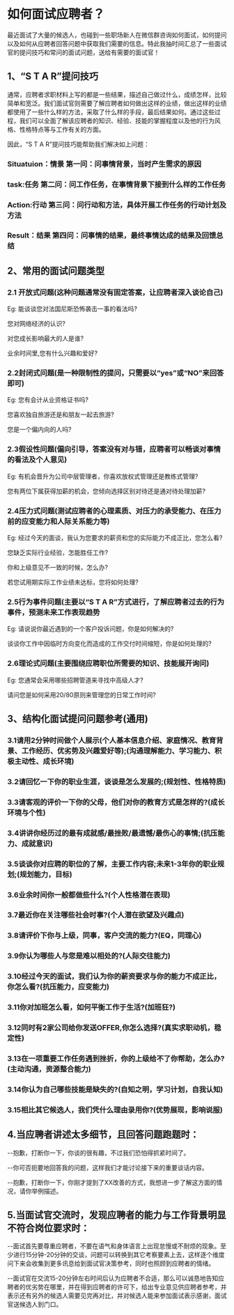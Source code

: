 # 如何面试应聘者？
 
最近面试了大量的候选人，也碰到一些职场新人在微信群咨询如何面试，如何提问以及如何从应聘者回答问题中获取我们需要的信息。特此我抽时间汇总了一些面试官的提问技巧和常问的面试问题，送给有需要的面试官！


##  1、“S T A R”提问技巧

通常，应聘者求职材料上写的都是一些结果，描述自己做过什么，成绩怎样，比较简单和宽泛。我们面试官则需要了解应聘者如何做出这样的业绩，做出这样的业绩都使用了一些什么样的方法，采取了什么样的手段，最后结果如何。通过这些过程，我们可以全面了解该应聘者的知识、经验、技能的掌握程度以及他的行为风格、性格特点等与工作有关的方面。

因此，“S T A R”提问技巧能帮助我们解决如上问题：

### Situatuion：情景 第一问：问事情背景，当时产生需求的原因

### task:任务 第二问：问工作任务，在事情背景下接到什么样的工作任务

### Action:行动 第三问：问行动和方法，具体开展工作任务的行动计划及方法

### Result：结果 第四问：问事情的结果，最终事情达成的结果及回馈总结


## 2、常用的面试问题类型

### 2.1 开放式问题(这种问题通常没有固定答案，让应聘者深入谈论自己)

Eg: 能谈谈您对法国尼斯恐怖袭击一事的看法吗?

您对网络经济的认识?

对您成长影响最大的人是谁?

业余时间里,您有什么兴趣和爱好?

### 2.2封闭式问题(是一种限制性的提问，只需要以“yes”或“NO”来回答即可)

Eg: 您有会计从业资格证书吗?

您喜欢独自旅游还是和朋友一起去旅游?

您是一个偏内向的人吗?

### 2.3假设性问题(偏向引导，答案没有对与错，应聘者可以畅谈对事情的看法及个人意见)

Eg: 有机会晋升为公司中层管理者，你喜欢放权式管理还是教练式管理?

您有两位下属获得加薪的机会，您倾向选择区别对待还是通对待处理加薪?

### 2.4压力式问题(测试应聘者的心理素质、对压力的承受能力、在压力前的应变能力和人际关系能力等)

Eg: 经过今天的面谈，我认为您要求的薪资和您的实际能力不成正比，您怎么看?

您缺乏实际行业经验，怎能胜任工作?

你和上级意见不一致的时候，怎么办?

若您试用期实际工作业绩未达标，您将如何处理?

### 2.5行为事件问题(主要以“S T A R”方式进行，了解应聘者过去的行为事件，预测未来工作表现趋势

Eg: 请说说你最近遇到的一个客户投诉问题，你是如何解决的?

谈谈你工作中因临时方向变化而造成的工作交付时间缩短，你是如何处理的?

### 2.6理论式问题(主要围绕应聘职位所需要的知识、技能展开询问)

Eg: 您通常会采用哪些招聘管道来寻找中高级人才?

请问您是如何采用20/80原则来管理您的日常工作时间?


## 3、结构化面试提问问题参考(通用)

### 3.1请用2分钟时间做个人展示(个人基本信息介绍、家庭情况、教育背景、工作经历、优劣势及兴趣爱好等);(沟通理解能力、学习能力、积极主动性、成长环境)

### 3.2请回忆一下你的职业生涯，谈谈是怎么发展的;(规划性、性格特质)

### 3.3请客观的评价一下你的父母，他们对你的教育方式是怎样的?(成长环境与个性)

### 3.4讲讲你经历过的最有成就感/最挫败/最遗憾/最伤心的事情;(抗压能力、成就意识)

### 3.5谈谈你对应聘的职位的了解，主要工作内容;未来1-3年你的职业规划;(规划能力，目标)

### 3.6业余时间你一般都做些什么?(个人性格潜在表现)

### 3.7最近你在关注哪些社会时事?(个人潜在欲望及兴趣点)

### 3.8请评价下你与上级，同事，客户交流的能力?(EQ，同理心)

### 3.9你认为哪些人与您是难以相处的?(人际交往能力)

### 3.10经过今天的面试，我们认为你的薪资要求与你的能力不成正比，你怎么看?(抗压能力，应变能力)

### 3.11你对加班怎么看，如何平衡工作于生活?(加班狂?)

### 3.12同时有2家公司给你发送OFFER,你怎么选择?(真实求职动机，稳定性)

### 3.13在一项重要工作任务遇到挫折，你的上级给不了你帮助，怎么办?(主动沟通，资源整合能力)

### 3.14你认为自己哪些技能是缺失的?(自知之明，学习计划，自我认知)

### 3.15相比其它候选人，我们凭什么理由录用你?(优势展现，影响说服)


## 4.当应聘者讲述太多细节，且回答问题跑题时：

--抱歉，打断你一下，你谈的很有趣，不过我们恐怕得抓紧时间了。

--你可否扼要地回答我的问题，这样我们才能讨论接下来的重要谈话内容。

--抱歉，打断你一下，你刚才提到了XX改善的方式，我想进一步了解这方面的情况，请你举例描述。

## 5.当面试官交流时，发现应聘者的能力与工作背景明显不符合岗位要求时：

--面试首先要尊重应聘者，不要在语气和身体语言上出现怠慢或不耐烦的现象。至少进行15分钟-20分钟的交谈，问题可以转换到其它考察要素上去，这样逐个维度问下来会收集到更多讯息给到面试官决策参考，同时也照顾到应聘者的情绪。

--面试官在交流15-20分钟左右时间后认为应聘者不合适，那么可以诚恳地告知应聘者的优劣势在哪里，并在得到应聘者的许可下，给出专业意见供应聘者参考，并表示还有另外的候选人需要见完再对比，并对候选人能来参加面试表示感谢，面试官送候选人到门口。
